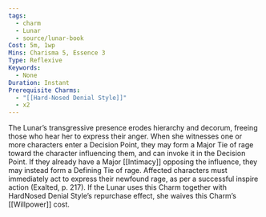 ```yaml
---
tags:
  - charm
  - Lunar
  - source/lunar-book
Cost: 5m, 1wp
Mins: Charisma 5, Essence 3
Type: Reflexive
Keywords:
  - None
Duration: Instant
Prerequisite Charms:
  - "[[Hard-Nosed Denial Style]]"
  - x2
---
```

The Lunar’s transgressive presence erodes hierarchy and decorum, freeing those who hear her to express their anger. When she witnesses one or more characters enter a Decision Point, they may form a Major Tie of rage toward the character influencing them, and can invoke it in the Decision Point. If they already have a Major [[Intimacy]] opposing the influence, they may instead form a Defining Tie of rage. Affected characters must immediately act to express their newfound rage, as per a successful inspire action (Exalted, p. 217). If the Lunar uses this Charm together with HardNosed Denial Style’s repurchase effect, she waives this Charm’s [[Willpower]] cost.